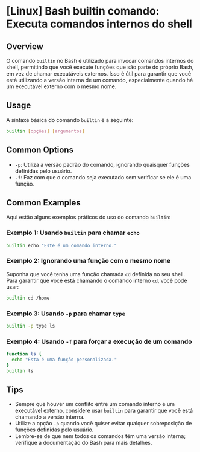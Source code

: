 # [Linux] Bash builtin comando: Executa comandos internos do shell

## Overview
O comando `builtin` no Bash é utilizado para invocar comandos internos do shell, permitindo que você execute funções que são parte do próprio Bash, em vez de chamar executáveis externos. Isso é útil para garantir que você está utilizando a versão interna de um comando, especialmente quando há um executável externo com o mesmo nome.

## Usage
A sintaxe básica do comando `builtin` é a seguinte:

```bash
builtin [opções] [argumentos]
```

## Common Options
- `-p`: Utiliza a versão padrão do comando, ignorando quaisquer funções definidas pelo usuário.
- `-f`: Faz com que o comando seja executado sem verificar se ele é uma função.

## Common Examples
Aqui estão alguns exemplos práticos do uso do comando `builtin`:

### Exemplo 1: Usando `builtin` para chamar `echo`
```bash
builtin echo "Este é um comando interno."
```

### Exemplo 2: Ignorando uma função com o mesmo nome
Suponha que você tenha uma função chamada `cd` definida no seu shell. Para garantir que você está chamando o comando interno `cd`, você pode usar:
```bash
builtin cd /home
```

### Exemplo 3: Usando `-p` para chamar `type`
```bash
builtin -p type ls
```

### Exemplo 4: Usando `-f` para forçar a execução de um comando
```bash
function ls {
  echo "Esta é uma função personalizada."
}
builtin ls
```

## Tips
- Sempre que houver um conflito entre um comando interno e um executável externo, considere usar `builtin` para garantir que você está chamando a versão interna.
- Utilize a opção `-p` quando você quiser evitar qualquer sobreposição de funções definidas pelo usuário.
- Lembre-se de que nem todos os comandos têm uma versão interna; verifique a documentação do Bash para mais detalhes.
